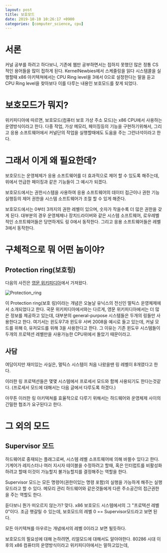 ```yaml
---
layout: post
title: 보호모드
date: 2019-10-10 10:26:17 +0900
categories: [computer_science, cpu]
---
```


# 서론

커널 공부를 하려고 하다보니, 기존에 웹만 공부하면서는 접하지 못했던 많은 정통 CS적인 용어들을 많이 접하게 된다. KernelNewbies에서 스케줄링을 읽다 시스템콜을 실행할때 x86 아키텍쳐에서는 CPU Ring level을 3에서 0으로 설정한다는 말을 듣고 CPU Ring level을 찾아보다 이를 다루는 내용인 보호모드를 찾게 되었다.

# 보호모드가 뭐지?

위키피디아에 따르면, 보호모드(컴퓨터 보호 가상 주소 모드)는 x86 CPU에서 사용하는 운영방식이라고 한다. 다중 작업, 가상 메모리, 페이징등의 기능을 구현하기위해서, 그리고 응용 소프트웨어에서 커널단의 작업을 실행할때에도 도움을 주는 그런녀석이라고 한다.

# 그래서 이게 왜 필요한데?

보호모드는 운영체제가 응용 소프트웨어를 더 효과적으로 제어 할 수 있도록 해주는데, 위에서 언급한 페이징과 같은 기능들이 그 예시가 되겠다.

보호모드에서는 권한시스템을 사용하여 응용 소프트웨어의 데이터 접근이나 권한 기능 실행등의 제어 권한을 시스템 소프트웨어가 조절 할 수 있게 해준다. 

보호모드에서는 0부터 3까지의 권한 레벨이 있으며, 숫자가 작을수록 더 많은 권한을 갖게 된다. 대부분의 경우 운영체제나 장치드라이버와 같은 시스템 소프트웨어, 로우레벨적인 소프트웨어들은 당연하게도 링 0에서 동작한다. 그리고 응용 소프트웨어들은 레벨 3에서 동작한다.



# 구체적으로 뭐 어떤 놈이야?

## Protection ring(보호링)

다음의 사진은 [영문 위키피디아](https://en.wikipedia.org/wiki/Protection_ring)에서 가져왔다.

![Protection_ring](https://en.wikipedia.org/wiki/File:Priv_rings.svg)

이 Protection ring(보호 링)이라는 개념은 오늘날 유닉스의 전신인 멀틱스 운영체제에서 소개되었다고 한다. 국문 위키피디아에서와는 다르게, 영문 위키피디아에서는 더 많은 정보를 제공하고 있는데, 대부분의 general-purpose 시스템들은 두개의 링들만 사용한다고 한다. 여기서는 윈도우7과 윈도우 서버 2008을 예시로 들고 있는데, 커널 모드를 위해 0, 유저모드를 위해 3을 사용한다고 한다. 그 이유는 기존 윈도우 시스템들이 두개의 프로텍션 레벨만을 사용가능한 CPU위에서 돌았기 때문이라고.

## 사담

여담이지만 재미있는 사실은, 멀틱스 시스템이 처음 나왔을땐 링 레벨이 8개였다고 한다.

이러한 링 프로텍션들은 몇몇 시스템에서 프로세서 모드와 함께 사용되기도 한다는것같다. (프로세서 모드에 대해서는 다음 글에서 다루도록 하겠다.)

아무튼 이러한 링 아키텍쳐를 효율적으로 다루기 위해서는 하드웨어와 운영체제 사이의 긴밀한 협조가 요구된다고 한다.

# 그 외의 모드

## Supervisor 모드

하드웨어로 중재되는 플래그로써, 시스템 레벨 소프트웨어에 의해 바뀔수 있다고 한다. 기계어가 레지스터나 여러 지시자 테이블을 수정하려고 할때, 혹은 인터럽트를 비활성화 하려고 할때 이것이 가능할지 불가능할지를 결정해주는 역할을 한다.

Supervisor 모드는 모든 명령어(권한이있는 명령 포함)의 실행을 가능하게 해주는 실행모드라고 할 수 있다. 메모리 관리 하드웨어와 같은것들에게 다른 주소공간의 접근권한을 주는 역할도 한다.

듣다보니 뭔가 떠오르지 않는가? 맞다. x86 보호모드 시스템에서의 그 "프로텍션 레벨 0"이다. 조금 햇갈릴 수 있는데, 보호모드의 레벨 0 == Supervisor모드라고 보면 된다.

모든 아키텍쳐를 아우르는 개념에서의 레벨 0이라고 보면 될듯하다.

보호모드의 필요성에 대해 논하려면, 리얼모드에 대해서도 알아야한다. 80286 시대 이후의 x86 컴퓨터의 운영방식이라고 위키피디아에서는 말하고있는데, 
